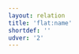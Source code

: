```yaml
---
layout: relation
title: 'flat:name'
shortdef: ''
udver: '2'
---
```

<!-- Interlanguage links updated Út zář 29 18:41:23 CEST 2020 -->
